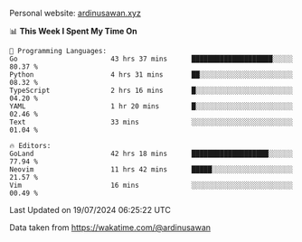 Personal website: [ardinusawan.xyz](https://ardinusawan.xyz)

<!--START_SECTION:waka-->
📊 **This Week I Spent My Time On** 

```text
💬 Programming Languages: 
Go                       43 hrs 37 mins      ████████████████████░░░░░   80.37 % 
Python                   4 hrs 31 mins       ██░░░░░░░░░░░░░░░░░░░░░░░   08.32 % 
TypeScript               2 hrs 16 mins       █░░░░░░░░░░░░░░░░░░░░░░░░   04.20 % 
YAML                     1 hr 20 mins        █░░░░░░░░░░░░░░░░░░░░░░░░   02.46 % 
Text                     33 mins             ░░░░░░░░░░░░░░░░░░░░░░░░░   01.04 % 

🔥 Editors: 
GoLand                   42 hrs 18 mins      ███████████████████░░░░░░   77.94 % 
Neovim                   11 hrs 42 mins      █████░░░░░░░░░░░░░░░░░░░░   21.57 % 
Vim                      16 mins             ░░░░░░░░░░░░░░░░░░░░░░░░░   00.49 % 
```


 Last Updated on 19/07/2024 06:25:22 UTC
<!--END_SECTION:waka-->
Data taken from https://wakatime.com/@ardinusawan
